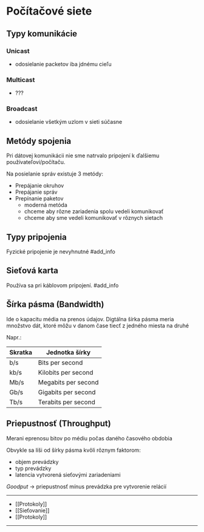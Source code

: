 # Počítačové siete

## Typy komunikácie
### Unicast
- odosielanie packetov iba jdnému cieľu

### Multicast
- ???
### Broadcast
- odosielanie všetkým uzlom v sieti súčasne

## Metódy spojenia
Pri dátovej komunikácii nie sme natrvalo pripojení k ďalšiemu používateľovi/počítaču.

Na posielanie správ existuje 3 metódy:
- Prepájanie okruhov
- Prepájanie správ
- Prepínanie paketov
	- moderná metóda
	- chceme aby rôzne zariadenia spolu vedeli komunikovať
	- chceme aby sme vedeli komunikovať v rôznych sietach

## Typy pripojenia
Fyzické pripojenie je nevyhnutné
#add_info 

## Sieťová karta
Používa sa pri káblovom pripojení. 
#add_info 

## Šírka pásma (Bandwidth)
Ide o kapacitu média na prenos údajov. Digtálna šírka pásma meria množstvo dát, ktoré môžu v danom čase tiecť z jedného miesta na druhé

Napr.:

Skratka|Jednotka šírky
---|---
b/s|Bits per second
kb/s|Kilobits per second
Mb/s|Megabits per second
Gb/s|Gigabits per second
Tb/s|Terabits per second

## Priepustnosť (Throughput)
Merani eprenosu bitov po médiu počas daného časového obdobia

Obvykle sa líši od šírky pásma kvôli rôznym faktorom:
- objem prevádzky
- typ prevádzky
- latencia vytvorená sieťovými zariadeniami

*Goodput* -> priepustnosť mínus prevádzka pre vytvorenie relácií

---
- [[Protokoly]]
- [[Sieťovanie]]
- [[Protokoly]]
---